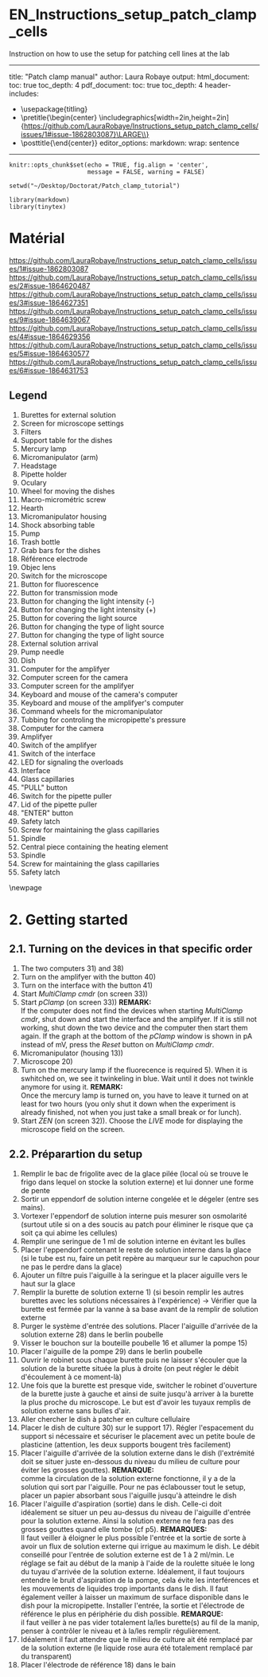 # EN_Instructions_setup_patch_clamp_cells
Instruction on how to use the setup for patching cell lines at the lab

---
title: "Patch clamp manual"
author: Laura Robaye
output:
  html_document:
    toc: true
    toc_depth: 4
  pdf_document:
    toc: true
    toc_depth: 4
header-includes:
  - \usepackage{titling}
  - \pretitle{\begin{center}
    \includegraphics[width=2in,height=2in]{https://github.com/LauraRobaye/Instructions_setup_patch_clamp_cells/issues/1#issue-1862803087}\LARGE\\}
  - \posttitle{\end{center}}
editor_options: 
  markdown: 
    wrap: sentence
---


```{r setup, include=FALSE}
knitr::opts_chunk$set(echo = TRUE, fig.align = 'center', 
                      message = FALSE, warning = FALSE)
```

```{r, include=FALSE}
setwd("~/Desktop/Doctorat/Patch_clamp_tutorial")
```

```{r, include=FALSE}
library(markdown)
library(tinytex)
```
# Matérial

https://github.com/LauraRobaye/Instructions_setup_patch_clamp_cells/issues/1#issue-1862803087
https://github.com/LauraRobaye/Instructions_setup_patch_clamp_cells/issues/2#issue-1864620487
https://github.com/LauraRobaye/Instructions_setup_patch_clamp_cells/issues/3#issue-1864627351
https://github.com/LauraRobaye/Instructions_setup_patch_clamp_cells/issues/9#issue-1864639067
https://github.com/LauraRobaye/Instructions_setup_patch_clamp_cells/issues/4#issue-1864629356
https://github.com/LauraRobaye/Instructions_setup_patch_clamp_cells/issues/5#issue-1864630577
https://github.com/LauraRobaye/Instructions_setup_patch_clamp_cells/issues/6#issue-1864631753

## Legend

1.  Burettes for external solution
2.  Screen for microscope settings
3.  Filters
4.  Support table for the dishes
5.  Mercury lamp
6.  Micromanipulator (arm)
7.  Headstage
8.  Pipette holder
9.  Oculary
10. Wheel for moving the dishes 
11. Macro-micrométric screw
12. Hearth
13. Micromanipulator housing
14. Shock absorbing table
15. Pump
16. Trash bottle
17. Grab bars for the dishes
18. Référence electrode
19. Objec lens
20. Switch for the microscope
21. Button for fluorescence
22. Button for transmission mode
23. Button for changing the light intensity (-)
24. Button for changing the light intensity (+)
25. Button for covering the light source
26. Button for changing the type of light source
27. Button for changing the type of light source
28. External solution arrival
29. Pump needle
30. Dish
31. Computer for the amplifyer
32. Computer screen for the camera
33. Computer screen for the amplifyer
34. Keyboard and mouse of the camera's computer
35. Keyboard and mouse of the amplifyer's computer
36. Command wheels for the micromanipulator
37. Tubbing for controling the micropipette's pressure
38. Computer for the camera
39. Amplifyer
40. Switch of the amplifyer
41. Switch of the interface
42. LED for signaling the overloads
43. Interface
44. Glass capillaries
45. "PULL" button
46. Switch for the pipette puller
47. Lid of the pipette puller
48. "ENTER" button
49. Safety latch
50. Screw for maintaining the glass capillaries
51. Spindle
52. Central piece containing the heating element
53. Spindle
54. Screw for maintaining the glass capillaries
55. Safety latch

\newpage

# 2. Getting started

## 2.1. Turning on the devices in that specific order

1.  The two computers 31) and 38)
2.  Turn on the amplifyer with the button 40)
3.  Turn on the interface with the button 41)
4.  Start *MultiClamp cmdr* (on screen 33))
5.  Start *pClamp* (on screen 33))
 **REMARK:**\
    If the computer does not find the devices when starting *MultiClamp cmdr*, shut down and start the interface and the amplifyer. If it is still not working, shut down the two device and the computer then start them again. If the graph at the bottom of the *pClamp* window is shown in pA instead of mV, press the *Reset* button on *MultiClamp cmdr*.
7.  Micromanipulator (housing 13))
8.  Microscope 20)
9.  Turn on the mercury lamp if the fluorecence is required 5). When it is swhitched on, we see it twinkeling in blue. Wait until it does not twinkle anymore for using it.
 **REMARK:**\
    Once the mercury lamp is turned on, you have to leave it turned on at least for two hours (you only shut it down when the experiment is already finished, not when you just take a small break or for lunch).
11.  Start *ZEN* (on screen 32)). Choose the *LIVE* mode for displaying the microscope field on the screen.

## 2.2. Préparartion du setup

1.  Remplir le bac de frigolite avec de la glace pilée (local où se trouve le frigo dans lequel on stocke la solution externe) et lui donner une forme de pente
2.  Sortir un eppendorf de solution interne congelée et le dégeler (entre ses mains).
3.  Vortexer l'eppendorf de solution interne puis mesurer son osmolarité (surtout utile si on a des soucis au patch pour éliminer le risque que ça soit ça qui abime les cellules)
4.  Remplir une seringue de 1 ml de solution interne en évitant les bulles
5.  Placer l'eppendorf contenant le reste de solution interne dans la glace (si le tube est nu, faire un petit repère au marqueur sur le capuchon pour ne pas le perdre dans la glace)
6.  Ajouter un filtre puis l'aiguille à la seringue et la placer aiguille vers le haut sur la glace
7.  Remplir la burette de solution externe 1) (si besoin remplir les autres burettes avec les solutions nécessaires à l'expérience) $\rightarrow$ Vérifier que la burette est fermée par la vanne à sa base avant de la remplir de solution externe
8.  Purger le système d'entrée des solutions. Placer l'aiguille d'arrivée de la solution externe 28) dans le berlin poubelle
9.  Visser le bouchon sur la bouteille poubelle 16 et allumer la pompe 15)
10. Placer l'aiguille de la pompe 29) dans le berlin poubelle
11. Ouvrir le robinet sous chaque burette puis ne laisser s'écouler que la solution de la burette située la plus à droite (on peut régler le débit d'écoulement à ce moment-là)
12. Une fois que la burette est presque vide, switcher le robinet d'ouverture de la burette juste à gauche et ainsi de suite jusqu'à arriver à la burette la plus proche du microscope. Le but est d'avoir les tuyaux remplis de solution externe sans bulles d'air.
13. Aller chercher le dish à patcher en culture cellulaire
14. Placer le dish de culture 30) sur le support 17). Régler l'espacement du support si nécessaire et sécuriser le placement avec un petite boule de plasticine (attention, les deux supports bougent très facilement)
15. Placer l'aiguille d'arrivée de la solution externe dans le dish (l'extrémité doit se situer juste en-dessous du niveau du milieu de culture pour éviter les grosses gouttes). **REMARQUE:**\
    comme la circulation de la solution externe fonctionne, il y a de la solution qui sort par l'aiguille. Pour ne pas éclabousser tout le setup, placer un papier absorbant sous l'aiguille jusqu'à atteindre le dish
16. Placer l'aiguille d'aspiration (sortie) dans le dish. Celle-ci doit idéalement se situer un peu au-dessus du niveau de l'aiguille d'entrée pour la solution externe. Ainsi la solution externe ne fera pas des grosses gouttes quand elle tombe (cf p5). **REMARQUES:**\
    Il faut veiller à éloigner le plus possible l'entrée et la sortie de sorte à avoir un flux de solution externe qui irrigue au maximum le dish. Le débit conseillé pour l'entrée de solution externe est de 1 à 2 ml/min. Le réglage se fait au début de la manip à l'aide de la roulette située le long du tuyau d'arrivée de la solution externe. Idéalement, il faut toujours entendre le bruit d'aspiration de la pompe, cela évite les interférences et les mouvements de liquides trop importants dans le dish. Il faut également veiller à laisser un maximum de surface disponible dans le dish pour la micropipette. Installer l'entrée, la sortie et l'électrode de référence le plus en périphérie du dish possible. **REMARQUE:**\
    il faut veiller à ne pas vider totalement la/les burette(s) au fil de la manip, penser à contrôler le niveau et à la/les remplir régulièrement.
17. Idéalement il faut attendre que le milieu de culture ait été remplacé par de la solution externe (le liquide rose aura été totalement remplacé par du transparent)
18. Placer l'électrode de référence 18) dans le bain
